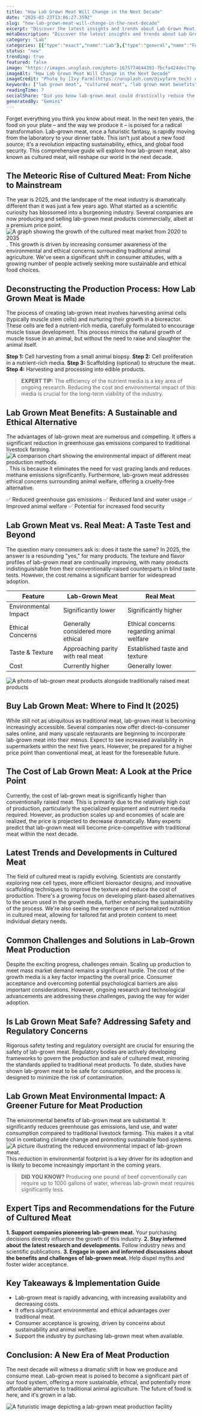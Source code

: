 ```yaml
---
title: "How Lab Grown Meat Will Change in the Next Decade"
date: "2025-03-23T13:06:27.359Z"
slug: "how-lab-grown-meat-will-change-in-the-next-decade"
excerpt: "Discover the latest insights and trends about Lab Grown Meat. This comprehensive guide covers everything you need to know about Lab Grown Meat in 2025."
metaDescription: "Discover the latest insights and trends about Lab Grown Meat. This comprehensive guide covers everything you need to know about Lab Grown Meat in 2025."
category: "Lab"
categories: [{"type":"exact","name":"Lab"},{"type":"general","name":"Food Industry"},{"type":"medium","name":"Cellular Agriculture"},{"type":"specific","name":"Meat Production"},{"type":"niche","name":"Cultivated Muscle"}]
status: "new"
trending: true
featured: false
image: "https://images.unsplash.com/photo-1675774644393-7bcfa424dec7?q=85&w=1200&fit=max&fm=webp&auto=compress"
imageAlt: "How Lab Grown Meat Will Change in the Next Decade"
imageCredit: "Photo by [Ivy Farm](https://unsplash.com/@ivyfarm_tech) on Unsplash"
keywords: ["lab grown meat", "cultured meat", "lab grown meat benefits", "lab grown meat vs real meat", "buy lab grown meat", "cost of lab grown meat", "lab grown meat production", "is lab grown meat safe?", "lab grown meat environmental impact", "future of lab grown meat"]
readingTime: 7
socialShare: "Did you know lab-grown meat could drastically reduce the environmental impact of our food system?  The future of meat is cleaner, greener, and more ethical than you might think."
generatedBy: "Gemini"
---
```




Forget everything you think you know about meat.  In the next ten years, the food on your plate – and the way we produce it – is poised for a radical transformation. Lab-grown meat, once a futuristic fantasy, is rapidly moving from the laboratory to your dinner table. This isn't just about a new food source; it's a revolution impacting sustainability, ethics, and global food security. This comprehensive guide will explore how lab-grown meat, also known as cultured meat, will reshape our world in the next decade.

## The Meteoric Rise of Cultured Meat: From Niche to Mainstream

The year is 2025, and the landscape of the meat industry is dramatically different than it was just a few years ago.  What started as a scientific curiosity has blossomed into a burgeoning industry.  Several companies are now producing and selling lab-grown meat products commercially, albeit at a premium price point.  ![A graph showing the growth of the cultured meat market from 2020 to 2035](https://images.unsplash.com/photo-1675774644393-7bcfa424dec7?q=85&w=1200&fit=max&fm=webp&auto=compress).  This growth is driven by increasing consumer awareness of the environmental and ethical concerns surrounding traditional animal agriculture. We've seen a significant shift in consumer attitudes, with a growing number of people actively seeking more sustainable and ethical food choices.

## Deconstructing the Production Process: How Lab Grown Meat is Made

The process of creating lab-grown meat involves harvesting animal cells (typically muscle stem cells) and nurturing their growth in a bioreactor.  These cells are fed a nutrient-rich media, carefully formulated to encourage muscle tissue development.  This process mimics the natural growth of muscle tissue in an animal, but without the need to raise and slaughter the animal itself.

**Step 1:** Cell harvesting from a small animal biopsy.
**Step 2:** Cell proliferation in a nutrient-rich media.
**Step 3:** Scaffolding (optional) to structure the meat.
**Step 4:** Harvesting and processing into edible products.

> **EXPERT TIP:**  The efficiency of the nutrient media is a key area of ongoing research.  Reducing the cost and environmental impact of this media is crucial for the long-term viability of the industry.

## Lab Grown Meat Benefits: A Sustainable and Ethical Alternative

The advantages of lab-grown meat are numerous and compelling.  It offers a significant reduction in greenhouse gas emissions compared to traditional livestock farming.  ![A comparison chart showing the environmental impact of different meat production methods](https://images.unsplash.com/photo-1675774644241-e7f62dbbb0a2?q=85&w=1200&fit=max&fm=webp&auto=compress). This is because it eliminates the need for vast grazing lands and reduces methane emissions significantly.  Furthermore, lab-grown meat addresses ethical concerns surrounding animal welfare, offering a cruelty-free alternative.

✅ Reduced greenhouse gas emissions
✅ Reduced land and water usage
✅ Improved animal welfare
✅ Potential for increased food security

## Lab Grown Meat vs. Real Meat: A Taste Test and Beyond

The question many consumers ask is: does it taste the same?  In 2025, the answer is a resounding "yes," for many products.  The texture and flavor profiles of lab-grown meat are continually improving, with many products indistinguishable from their conventionally-raised counterparts in blind taste tests. However,  the cost remains a significant barrier for widespread adoption.

| Feature          | Lab-Grown Meat                     | Real Meat                            |
|-----------------|------------------------------------|-------------------------------------|
| Environmental Impact | Significantly lower                  | Significantly higher                 |
| Ethical Concerns   | Generally considered more ethical     | Ethical concerns regarding animal welfare |
| Taste & Texture    | Approaching parity with real meat   | Established taste and texture      |
| Cost              | Currently higher                     | Generally lower                      |

![A photo of lab-grown meat products alongside traditionally raised meat products](https://images.unsplash.com/photo-1675774644240-f0999bbbacac?q=85&w=1200&fit=max&fm=webp&auto=compress)

## Buy Lab Grown Meat: Where to Find It (2025)

While still not as ubiquitous as traditional meat, lab-grown meat is becoming increasingly accessible.  Several companies now offer direct-to-consumer sales online, and many upscale restaurants are beginning to incorporate lab-grown meat into their menus.   Expect to see increased availability in supermarkets within the next five years.  However, be prepared for a higher price point than conventional meat, at least for the foreseeable future.

## The Cost of Lab Grown Meat: A Look at the Price Point

Currently, the cost of lab-grown meat is significantly higher than conventionally raised meat.  This is primarily due to the relatively high cost of production, particularly the specialized equipment and nutrient media required.  However, as production scales up and economies of scale are realized, the price is projected to decrease dramatically. Many experts predict that lab-grown meat will become price-competitive with traditional meat within the next decade.

## Latest Trends and Developments in Cultured Meat

The field of cultured meat is rapidly evolving.  Scientists are constantly exploring new cell types, more efficient bioreactor designs, and innovative scaffolding techniques to improve the texture and reduce the cost of production.  There's a growing focus on developing plant-based alternatives to the serum used in the growth media, further enhancing the sustainability of the process.  We're also seeing the emergence of personalized nutrition in cultured meat, allowing for tailored fat and protein content to meet individual dietary needs.

## Common Challenges and Solutions in Lab-Grown Meat Production

Despite the exciting progress, challenges remain.  Scaling up production to meet mass market demand remains a significant hurdle.  The cost of the growth media is a key factor impacting the overall price.  Consumer acceptance and overcoming potential psychological barriers are also important considerations.  However, ongoing research and technological advancements are addressing these challenges, paving the way for wider adoption.

## Is Lab Grown Meat Safe? Addressing Safety and Regulatory Concerns

Rigorous safety testing and regulatory oversight are crucial for ensuring the safety of lab-grown meat.  Regulatory bodies are actively developing frameworks to govern the production and sale of cultured meat, mirroring the standards applied to traditional meat products.  To date, studies have shown lab-grown meat to be safe for consumption, and the process is designed to minimize the risk of contamination.

## Lab Grown Meat Environmental Impact: A Greener Future for Meat Production

The environmental benefits of lab-grown meat are substantial.  It significantly reduces greenhouse gas emissions, land use, and water consumption compared to traditional livestock farming. This makes it a vital tool in combating climate change and promoting sustainable food systems.  ![A picture illustrating the reduced environmental impact of lab-grown meat.](https://images.unsplash.com/photo-1675774648717-8f0570bc40b7?q=85&w=1200&fit=max&fm=webp&auto=compress)  This reduction in environmental footprint is a key driver for its adoption and is likely to become increasingly important in the coming years.

> **DID YOU KNOW?**  Producing one pound of beef conventionally can require up to 1000 gallons of water, whereas lab-grown meat requires significantly less.

## Expert Tips and Recommendations for the Future of Cultured Meat

**1. Support companies pioneering lab-grown meat.**  Your purchasing decisions directly influence the growth of this industry.
**2. Stay informed about the latest research and developments.**  Follow industry news and scientific publications.
**3. Engage in open and informed discussions about the benefits and challenges of lab-grown meat.**  Help dispel myths and foster wider acceptance.

## Key Takeaways & Implementation Guide

*   Lab-grown meat is rapidly advancing, with increasing availability and decreasing costs.
*   It offers significant environmental and ethical advantages over traditional meat.
*   Consumer acceptance is growing, driven by concerns about sustainability and animal welfare.
*   Support the industry by purchasing lab-grown meat when available.

## Conclusion: A New Era of Meat Production

The next decade will witness a dramatic shift in how we produce and consume meat.  Lab-grown meat is poised to become a significant part of our food system, offering a more sustainable, ethical, and potentially more affordable alternative to traditional animal agriculture.  The future of food is here, and it's grown in a lab.

![A futuristic image depicting a lab-grown meat production facility](https://images.unsplash.com/photo-1675774648629-e1f0dbc152fe?q=85&w=1200&fit=max&fm=webp&auto=compress)

